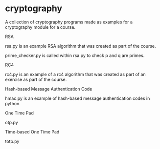 # cryptography
A collection of cryptography programs made as examples for a cryptography module for a course.

RSA

rsa.py is an example RSA algorithm that was created as part of the course.

prime_checker.py is called within rsa.py to check p and q are primes.

RC4

rc4.py is an example of a rc4 algorithm that was created as part of an exercise as part of the course.

Hash-based Message Authentication Code

hmac.py is an example of hash-based message authentication codes in python.

One Time Pad

otp.py

Time-based One Time Pad

totp.py
